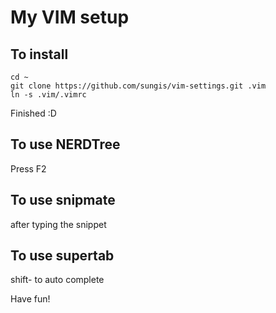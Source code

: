 My VIM setup
===========

To install
----------

```
cd ~
git clone https://github.com/sungis/vim-settings.git .vim
ln -s .vim/.vimrc
```

Finished :D

To use NERDTree
---------------
Press F2

To use snipmate
---------------
<tab> after typing the snippet

To use supertab
---------------
shift-<tab> to auto complete

Have fun!
